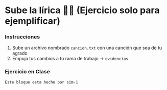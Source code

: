 # Sube la lírica 🎼📃 (Ejercicio solo para ejemplificar)

### Instrucciones 

1. Sube un archivo nombrado `cancion.txt` con una canción que sea de tu agrado
2. Empuja tus cambios a tu rama de trabajo -> `evidencias`

### Ejercicio en Clase

```
Este bloque esta hecho por sim-1
```
